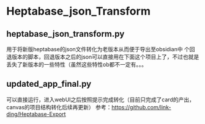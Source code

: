 # Heptabase_json_Transform
## heptabase_json_transform.py
用于将新版heptabase的json文件转化为老版本从而便于导出至obsidian中
个回退版本的脚本，回退版本之后的json可以直接用在下面这个项目上了，不过也就是丢失了新版本的一些特性（虽然这些特性ob都不一定有。。。
## updated_app_final.py
可以直接运行，进入webUI之后按照提示完成转化（目前只完成了card的产出，canvas的项目结构转化后续再更新）
参考：https://github.com/link-ding/Heptabase-Export
